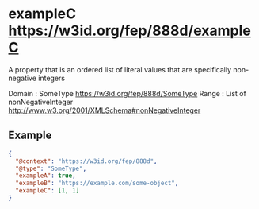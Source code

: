 # exampleC <https://w3id.org/fep/888d/exampleC>

A property that is an ordered list of literal values that are specifically non-negative integers

Domain
: SomeType <https://w3id.org/fep/888d/SomeType>
Range
: List of nonNegativeInteger <http://www.w3.org/2001/XMLSchema#nonNegativeInteger>

## Example

```json
{
  "@context": "https://w3id.org/fep/888d",
  "@type": "SomeType",
  "exampleA": true,
  "exampleB": "https://example.com/some-object",
  "exampleC": [1, 1]
}
```